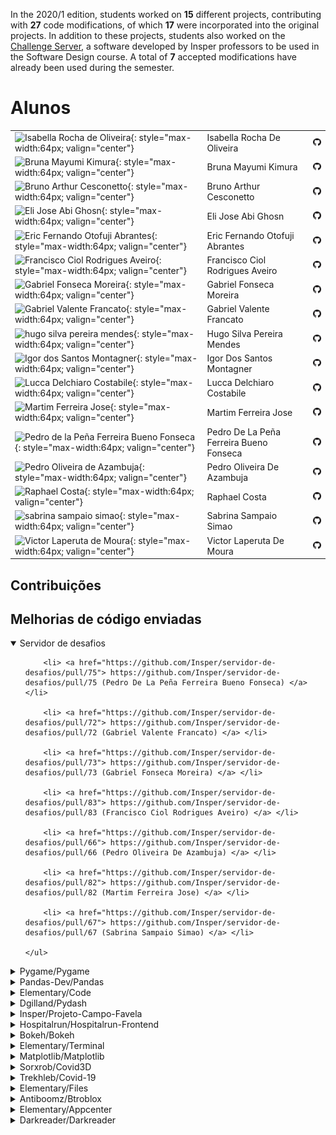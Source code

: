 
In the 2020/1 edition, students worked on **15** different projects, contributing with **27** code modifications, of which **17** were incorporated into the original projects. In addition to these projects, students also worked on the [Challenge Server](http://github.com/insper/servidor-de-desafios), a software developed by Insper professors to be used in the Software Design course. A total of <b>7</b> accepted modifications have already been used during the semester.

# Alunos

|                                                                                                                                            |                                         |                                                        |
|:-------------------------------------------------------------------------------------------------------------------------------------------|:----------------------------------------|:-------------------------------------------------------|
| ![Isabella Rocha de Oliveira](https://avatars.githubusercontent.com/u/18482527?v=4){: style="max-width:64px; valign="center"}              | Isabella Rocha De Oliveira              | [![](css/github.png)](http://github.com/Isabellaro)    |
| ![Bruna Mayumi Kimura](https://avatars.githubusercontent.com/u/18532213?v=4){: style="max-width:64px; valign="center"}                     | Bruna Mayumi Kimura                     | [![](css/github.png)](http://github.com/brunakimura)   |
| ![Bruno Arthur Cesconetto](https://avatars.githubusercontent.com/u/2933954?v=4){: style="max-width:64px; valign="center"}                  | Bruno Arthur Cesconetto                 | [![](css/github.png)](http://github.com/brunoartc)     |
| ![Eli Jose Abi Ghosn](https://avatars.githubusercontent.com/u/26482364?v=4){: style="max-width:64px; valign="center"}                      | Eli Jose Abi Ghosn                      | [![](css/github.png)](http://github.com/elijose55)     |
| ![Eric Fernando Otofuji Abrantes](https://avatars.githubusercontent.com/u/11556876?v=4){: style="max-width:64px; valign="center"}          | Eric Fernando Otofuji Abrantes          | [![](css/github.png)](http://github.com/otofuji)       |
| ![Francisco Ciol Rodrigues Aveiro](https://avatars.githubusercontent.com/u/18530537?v=4){: style="max-width:64px; valign="center"}         | Francisco Ciol Rodrigues Aveiro         | [![](css/github.png)](http://github.com/franciol)      |
| ![Gabriel Fonseca Moreira](https://avatars.githubusercontent.com/u/18482310?v=4){: style="max-width:64px; valign="center"}                 | Gabriel Fonseca Moreira                 | [![](css/github.png)](http://github.com/gabsmoreira)   |
| ![Gabriel Valente Francato](https://avatars.githubusercontent.com/u/26471896?v=4){: style="max-width:64px; valign="center"}                | Gabriel Valente Francato                | [![](css/github.png)](http://github.com/gabrielvf1)    |
| ![hugo silva pereira mendes](https://avatars.githubusercontent.com/u/26680133?v=4){: style="max-width:64px; valign="center"}               | Hugo Silva Pereira Mendes               | [![](css/github.png)](http://github.com/hugosoftdev)   |
| ![Igor dos Santos Montagner](https://avatars.githubusercontent.com/u/221446?v=4){: style="max-width:64px; valign="center"}                 | Igor Dos Santos Montagner               | [![](css/github.png)](http://github.com/igordsm)       |
| ![Lucca Delchiaro Costabile](https://avatars.githubusercontent.com/u/26484334?v=4){: style="max-width:64px; valign="center"}               | Lucca Delchiaro Costabile               | [![](css/github.png)](http://github.com/Veronur)       |
| ![Martim Ferreira Jose](https://avatars.githubusercontent.com/u/18408013?v=4){: style="max-width:64px; valign="center"}                    | Martim Ferreira Jose                    | [![](css/github.png)](http://github.com/martimfj)      |
| ![Pedro de la Peña Ferreira Bueno Fonseca](https://avatars.githubusercontent.com/u/18535219?v=4){: style="max-width:64px; valign="center"} | Pedro De La Peña Ferreira Bueno Fonseca | [![](css/github.png)](http://github.com/pedrodelapena) |
| ![Pedro Oliveira de Azambuja](https://avatars.githubusercontent.com/u/26471690?v=4){: style="max-width:64px; valign="center"}              | Pedro Oliveira De Azambuja              | [![](css/github.png)](http://github.com/pedrooa)       |
| ![Raphael Costa](https://avatars.githubusercontent.com/u/18421443?v=4){: style="max-width:64px; valign="center"}                           | Raphael Costa                           | [![](css/github.png)](http://github.com/raphacosta27)  |
| ![sabrina sampaio simao](https://avatars.githubusercontent.com/u/18487855?v=4){: style="max-width:64px; valign="center"}                   | Sabrina Sampaio Simao                   | [![](css/github.png)](http://github.com/SabrinaSimao)  |
| ![Victor Laperuta de Moura](https://avatars.githubusercontent.com/u/18487865?v=4){: style="max-width:64px; valign="center"}                | Victor Laperuta De Moura                | [![](css/github.png)](http://github.com/VictorLMoura)  |


## Contribuições

<h2> Melhorias de código enviadas </h2>

<details class="nota" open="">
    <summary> Servidor de desafios </summary>
    <ul style="list-style-type:none;">
    
        <li> <a href="https://github.com/Insper/servidor-de-desafios/pull/75"> https://github.com/Insper/servidor-de-desafios/pull/75 (Pedro De La Peña Ferreira Bueno Fonseca) </a> </li>
    
        <li> <a href="https://github.com/Insper/servidor-de-desafios/pull/72"> https://github.com/Insper/servidor-de-desafios/pull/72 (Gabriel Valente Francato) </a> </li>
    
        <li> <a href="https://github.com/Insper/servidor-de-desafios/pull/73"> https://github.com/Insper/servidor-de-desafios/pull/73 (Gabriel Fonseca Moreira) </a> </li>
    
        <li> <a href="https://github.com/Insper/servidor-de-desafios/pull/83"> https://github.com/Insper/servidor-de-desafios/pull/83 (Francisco Ciol Rodrigues Aveiro) </a> </li>
    
        <li> <a href="https://github.com/Insper/servidor-de-desafios/pull/66"> https://github.com/Insper/servidor-de-desafios/pull/66 (Pedro Oliveira De Azambuja) </a> </li>
    
        <li> <a href="https://github.com/Insper/servidor-de-desafios/pull/82"> https://github.com/Insper/servidor-de-desafios/pull/82 (Martim Ferreira Jose) </a> </li>
    
        <li> <a href="https://github.com/Insper/servidor-de-desafios/pull/67"> https://github.com/Insper/servidor-de-desafios/pull/67 (Sabrina Sampaio Simao) </a> </li>
    
    </ul>
</details>


<details class="note">
<summary> Pygame/Pygame</summary>

<h4> Pull Requests</h4>
<ul style="list-style-type:none;">


<li><a href=https://github.com/pygame/pygame/pull/1909> <span style="width: 60px; display: inline-block;"><img style="margin: 0; border: 0;" alt="GitHub issue/pull request detail" src=https://img.shields.io/github/pulls/detail/state/pygame/pygame/1909?label=%20></span> - https://github.com/pygame/pygame/pull/1909</a></li>  



<li><a href=https://github.com/pygame/pygame/pull/1960> <span style="width: 60px; display: inline-block;"><img style="margin: 0; border: 0;" alt="GitHub issue/pull request detail" src=https://img.shields.io/github/pulls/detail/state/pygame/pygame/1960?label=%20></span> - https://github.com/pygame/pygame/pull/1960</a></li>  



<li><a href=https://github.com/pygame/pygame/pull/1911> <span style="width: 60px; display: inline-block;"><img style="margin: 0; border: 0;" alt="GitHub issue/pull request detail" src=https://img.shields.io/github/pulls/detail/state/pygame/pygame/1911?label=%20></span> - https://github.com/pygame/pygame/pull/1911</a></li>  



<li><a href=https://github.com/pygame/pygame/pull/1923> <span style="width: 60px; display: inline-block;"><img style="margin: 0; border: 0;" alt="GitHub issue/pull request detail" src=https://img.shields.io/github/pulls/detail/state/pygame/pygame/1923?label=%20></span> - https://github.com/pygame/pygame/pull/1923</a></li>  



<li><a href=https://github.com/pygame/pygame/pull/1912> <span style="width: 60px; display: inline-block;"><img style="margin: 0; border: 0;" alt="GitHub issue/pull request detail" src=https://img.shields.io/github/pulls/detail/state/pygame/pygame/1912?label=%20></span> - https://github.com/pygame/pygame/pull/1912</a></li>  


</ul>

</details>

<details class="note">
<summary> Pandas-Dev/Pandas</summary>

<h4> Pull Requests</h4>
<ul style="list-style-type:none;">


<li><a href=https://github.com/pandas-dev/pandas/pull/32451> <span style="width: 60px; display: inline-block;"><img style="margin: 0; border: 0;" alt="GitHub issue/pull request detail" src=https://img.shields.io/github/pulls/detail/state/pandas-dev/pandas/32451?label=%20></span> - https://github.com/pandas-dev/pandas/pull/32451</a></li>  



<li><a href=https://github.com/pandas-dev/pandas/pull/34267> <span style="width: 60px; display: inline-block;"><img style="margin: 0; border: 0;" alt="GitHub issue/pull request detail" src=https://img.shields.io/github/pulls/detail/state/pandas-dev/pandas/34267?label=%20></span> - https://github.com/pandas-dev/pandas/pull/34267</a></li>  



<li><a href=https://github.com/pandas-dev/pandas/pull/34377> <span style="width: 60px; display: inline-block;"><img style="margin: 0; border: 0;" alt="GitHub issue/pull request detail" src=https://img.shields.io/github/pulls/detail/state/pandas-dev/pandas/34377?label=%20></span> - https://github.com/pandas-dev/pandas/pull/34377</a></li>  



<li><a href=https://github.com/pandas-dev/pandas/pull/34450> <span style="width: 60px; display: inline-block;"><img style="margin: 0; border: 0;" alt="GitHub issue/pull request detail" src=https://img.shields.io/github/pulls/detail/state/pandas-dev/pandas/34450?label=%20></span> - https://github.com/pandas-dev/pandas/pull/34450</a></li>  



<li><a href=https://github.com/pandas-dev/pandas/pull/34812> <span style="width: 60px; display: inline-block;"><img style="margin: 0; border: 0;" alt="GitHub issue/pull request detail" src=https://img.shields.io/github/pulls/detail/state/pandas-dev/pandas/34812?label=%20></span> - https://github.com/pandas-dev/pandas/pull/34812</a></li>  


</ul>

</details>

<details class="note">
<summary> Elementary/Code</summary>

<h4> Pull Requests</h4>
<ul style="list-style-type:none;">


<li><a href=https://github.com/elementary/code/issues/818> <span style="width: 60px; display: inline-block;"><img style="margin: 0; border: 0;" alt="GitHub issue/pull request detail" src=https://img.shields.io/github/issues/detail/state/elementary/code/818?label=%20></span> - https://github.com/elementary/code/issues/818</a></li>  



<li><a href=https://github.com/elementary/code/pull/832> <span style="width: 60px; display: inline-block;"><img style="margin: 0; border: 0;" alt="GitHub issue/pull request detail" src=https://img.shields.io/github/pulls/detail/state/elementary/code/832?label=%20></span> - https://github.com/elementary/code/pull/832</a></li>  



<li><a href=https://github.com/elementary/code/pull/833> <span style="width: 60px; display: inline-block;"><img style="margin: 0; border: 0;" alt="GitHub issue/pull request detail" src=https://img.shields.io/github/pulls/detail/state/elementary/code/833?label=%20></span> - https://github.com/elementary/code/pull/833</a></li>  


</ul>

</details>

<details class="note">
<summary> Dgilland/Pydash</summary>

<h4> Pull Requests</h4>
<ul style="list-style-type:none;">


<li><a href=https://github.com/dgilland/pydash/pull/137> <span style="width: 60px; display: inline-block;"><img style="margin: 0; border: 0;" alt="GitHub issue/pull request detail" src=https://img.shields.io/github/pulls/detail/state/dgilland/pydash/137?label=%20></span> - https://github.com/dgilland/pydash/pull/137</a></li>  



<li><a href=https://github.com/dgilland/pydash/pull/139> <span style="width: 60px; display: inline-block;"><img style="margin: 0; border: 0;" alt="GitHub issue/pull request detail" src=https://img.shields.io/github/pulls/detail/state/dgilland/pydash/139?label=%20></span> - https://github.com/dgilland/pydash/pull/139</a></li>  



<li><a href=https://github.com/dgilland/pydash/pull/138> <span style="width: 60px; display: inline-block;"><img style="margin: 0; border: 0;" alt="GitHub issue/pull request detail" src=https://img.shields.io/github/pulls/detail/state/dgilland/pydash/138?label=%20></span> - https://github.com/dgilland/pydash/pull/138</a></li>  


</ul>

</details>

<details class="note">
<summary> Insper/Projeto-Campo-Favela</summary>

<h4> Pull Requests</h4>
<ul style="list-style-type:none;">


<li><a href=https://github.com/Insper/projeto-campo-favela/pull/27> <span style="width: 60px; display: inline-block;"><img style="margin: 0; border: 0;" alt="GitHub issue/pull request detail" src=https://img.shields.io/github/pulls/detail/state/Insper/projeto-campo-favela/27?label=%20></span> - https://github.com/Insper/projeto-campo-favela/pull/27</a></li>  



<li><a href=https://github.com/Insper/projeto-campo-favela/pull/24> <span style="width: 60px; display: inline-block;"><img style="margin: 0; border: 0;" alt="GitHub issue/pull request detail" src=https://img.shields.io/github/pulls/detail/state/Insper/projeto-campo-favela/24?label=%20></span> - https://github.com/Insper/projeto-campo-favela/pull/24</a></li>  


</ul>

</details>

<details class="note">
<summary> Hospitalrun/Hospitalrun-Frontend</summary>

<h4> Pull Requests</h4>
<ul style="list-style-type:none;">


<li><a href=https://github.com/HospitalRun/hospitalrun-frontend/pull/1983> <span style="width: 60px; display: inline-block;"><img style="margin: 0; border: 0;" alt="GitHub issue/pull request detail" src=https://img.shields.io/github/pulls/detail/state/HospitalRun/hospitalrun-frontend/1983?label=%20></span> - https://github.com/HospitalRun/hospitalrun-frontend/pull/1983</a></li>  



<li><a href=https://github.com/HospitalRun/hospitalrun-frontend/pull/1977> <span style="width: 60px; display: inline-block;"><img style="margin: 0; border: 0;" alt="GitHub issue/pull request detail" src=https://img.shields.io/github/pulls/detail/state/HospitalRun/hospitalrun-frontend/1977?label=%20></span> - https://github.com/HospitalRun/hospitalrun-frontend/pull/1977</a></li>  


</ul>

<h4> Issues</h4>
<ul style="list-style-type:none;">


<li><a href=https://github.com/HospitalRun/hospitalrun-frontend/issues/1940> <span style="width: 60px; display: inline-block;"><img style="margin: 0; border: 0;" alt="GitHub issue/pull request detail" src=https://img.shields.io/github/issues/detail/state/HospitalRun/hospitalrun-frontend/1940?label=%20></span> - https://github.com/HospitalRun/hospitalrun-frontend/issues/1940</a></li>  


</ul>

</details>

<details class="note">
<summary> Bokeh/Bokeh</summary>

<h4> Pull Requests</h4>
<ul style="list-style-type:none;">


<li><a href=https://github.com/bokeh/bokeh/pull/10173> <span style="width: 60px; display: inline-block;"><img style="margin: 0; border: 0;" alt="GitHub issue/pull request detail" src=https://img.shields.io/github/pulls/detail/state/bokeh/bokeh/10173?label=%20></span> - https://github.com/bokeh/bokeh/pull/10173</a></li>  


</ul>

</details>

<details class="note">
<summary> Elementary/Terminal</summary>

<h4> Pull Requests</h4>
<ul style="list-style-type:none;">


<li><a href=https://github.com/elementary/terminal/pull/486> <span style="width: 60px; display: inline-block;"><img style="margin: 0; border: 0;" alt="GitHub issue/pull request detail" src=https://img.shields.io/github/pulls/detail/state/elementary/terminal/486?label=%20></span> - https://github.com/elementary/terminal/pull/486</a></li>  


</ul>

</details>

<details class="note">
<summary> Matplotlib/Matplotlib</summary>

<h4> Pull Requests</h4>
<ul style="list-style-type:none;">


<li><a href=https://github.com/matplotlib/matplotlib/pull/16985> <span style="width: 60px; display: inline-block;"><img style="margin: 0; border: 0;" alt="GitHub issue/pull request detail" src=https://img.shields.io/github/pulls/detail/state/matplotlib/matplotlib/16985?label=%20></span> - https://github.com/matplotlib/matplotlib/pull/16985</a></li>  


</ul>

</details>

<details class="note">
<summary> Sorxrob/Covid3D</summary>

<h4> Issues</h4>
<ul style="list-style-type:none;">


<li><a href=https://github.com/sorxrob/covid3d/issues/13> <span style="width: 60px; display: inline-block;"><img style="margin: 0; border: 0;" alt="GitHub issue/pull request detail" src=https://img.shields.io/github/issues/detail/state/sorxrob/covid3d/13?label=%20></span> - https://github.com/sorxrob/covid3d/issues/13</a></li>  


</ul>

<h4> Pull Requests</h4>
<ul style="list-style-type:none;">


<li><a href=https://github.com/sorxrob/covid3d/pull/8> <span style="width: 60px; display: inline-block;"><img style="margin: 0; border: 0;" alt="GitHub issue/pull request detail" src=https://img.shields.io/github/pulls/detail/state/sorxrob/covid3d/8?label=%20></span> - https://github.com/sorxrob/covid3d/pull/8</a></li>  


</ul>

</details>

<details class="note">
<summary> Trekhleb/Covid-19</summary>

<h4> Pull Requests</h4>
<ul style="list-style-type:none;">


<li><a href=https://github.com/trekhleb/covid-19/pull/38> <span style="width: 60px; display: inline-block;"><img style="margin: 0; border: 0;" alt="GitHub issue/pull request detail" src=https://img.shields.io/github/pulls/detail/state/trekhleb/covid-19/38?label=%20></span> - https://github.com/trekhleb/covid-19/pull/38</a></li>  


</ul>

</details>

<details class="note">
<summary> Elementary/Files</summary>

<h4> Pull Requests</h4>
<ul style="list-style-type:none;">


<li><a href=https://github.com/elementary/files/pull/1242> <span style="width: 60px; display: inline-block;"><img style="margin: 0; border: 0;" alt="GitHub issue/pull request detail" src=https://img.shields.io/github/pulls/detail/state/elementary/files/1242?label=%20></span> - https://github.com/elementary/files/pull/1242</a></li>  


</ul>

</details>

<details class="note">
<summary> Antiboomz/Btroblox</summary>

<h4> Pull Requests</h4>
<ul style="list-style-type:none;">


<li><a href=https://github.com/AntiBoomz/BTRoblox/pull/24> <span style="width: 60px; display: inline-block;"><img style="margin: 0; border: 0;" alt="GitHub issue/pull request detail" src=https://img.shields.io/github/pulls/detail/state/AntiBoomz/BTRoblox/24?label=%20></span> - https://github.com/AntiBoomz/BTRoblox/pull/24</a></li>  


</ul>

</details>

<details class="note">
<summary> Elementary/Appcenter</summary>

<h4> Issues</h4>
<ul style="list-style-type:none;">


<li><a href=https://github.com/elementary/appcenter/issues/1321> <span style="width: 60px; display: inline-block;"><img style="margin: 0; border: 0;" alt="GitHub issue/pull request detail" src=https://img.shields.io/github/issues/detail/state/elementary/appcenter/1321?label=%20></span> - https://github.com/elementary/appcenter/issues/1321</a></li>  


</ul>

</details>

<details class="note">
<summary> Darkreader/Darkreader</summary>

<h4> Issues</h4>
<ul style="list-style-type:none;">


<li><a href=https://github.com/darkreader/darkreader/issues/2858> <span style="width: 60px; display: inline-block;"><img style="margin: 0; border: 0;" alt="GitHub issue/pull request detail" src=https://img.shields.io/github/issues/detail/state/darkreader/darkreader/2858?label=%20></span> - https://github.com/darkreader/darkreader/issues/2858</a></li>  


</ul>

</details>
